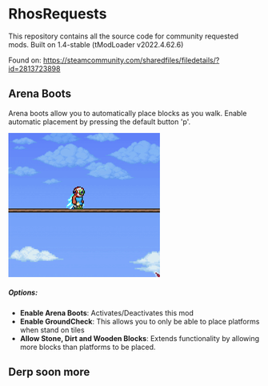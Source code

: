 
# RhosRequests

This repository contains all the source code for community requested mods. 
Built on 1.4-stable (tModLoader v2022.4.62.6)

Found on: https://steamcommunity.com/sharedfiles/filedetails/?id=2813723898

## Arena Boots
Arena boots allow you to automatically place blocks as you walk. Enable automatic placement by pressing the default button 'p'.

![](Assets/ArenaBoots.gif)

##### Options:
 - **Enable Arena Boots**: Activates/Deactivates this mod
 - **Enable GroundCheck**: This allows you to only be able to place platforms when stand on tiles
 - **Allow Stone, Dirt and Wooden Blocks**: Extends functionality by allowing more blocks than platforms to be placed.

## Derp soon more

